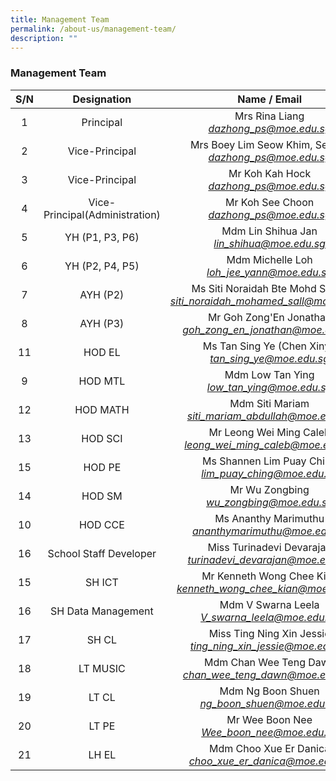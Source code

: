 ```yaml
---
title: Management Team
permalink: /about-us/management-team/
description: ""
---
```

### Management Team

|S/N  	| Designation 	|Name / Email 	|
|:---:	|:---:	|:---:	|
| 1 	| Principal 	| Mrs Rina Liang<br>_[dazhong\_ps@moe.edu.sg](mailto:dazhong_ps@moe.edu.sg)_ 	|
| 2 	| Vice-Principal 	| Mrs Boey Lim Seow Khim, Serene<br>_[dazhong\_ps@moe.edu.sg](mailto:dazhong_ps@moe.edu.sg)_ 	|
| 3 	| Vice-Principal 	| Mr Koh Kah Hock<br>_[dazhong\_ps@moe.edu.sg](mailto:dazhong_ps@moe.edu.sg)_ 	|
| 4 	| Vice-Principal(Administration)  	| Mr Koh See Choon<br>_[dazhong\_ps@moe.edu.sg](mailto:dazhong_ps@moe.edu.sg)_ 	|
| 5 	| YH (P1, P3, P6) 	| Mdm Lin Shihua Jan<br>_[lin_shihua@moe.edu.sg](mailto:lin_shihua@moe.edu.sg)_   	|
| 6 	| YH (P2, P4, P5)  	|  Mdm Michelle Loh<br>_[loh\_jee\_yann@moe.edu.sg](mailto:loh_jee_yann@moe.edu.sg)_ |
| 7 	| AYH (P2)  	|  Ms Siti Noraidah Bte Mohd Salleh<br>_[siti_noraidah_mohamed_sall@moe.edu.sg](mailto:siti_noraidah_mohamed_sall@moe.edu.sg)_ |
| 8 	| AYH (P3)  	|  Mr Goh Zong'En Jonathan<br>_[goh_zong_en_jonathan@moe.edu.sg](mailto:goh_zong_en_jonathan@moe.edu.sg)_ |
| 11 	| HOD EL 	| Ms Tan Sing Ye (Chen Xinyi)<br>_[tan_sing_ye@moe.edu.sg](mailto:tan_sing_ye@moe.edu.sg)_ 	|
| 9 	| HOD MTL   	| Mdm Low Tan Ying<br>[*low_tan_ying@moe.edu.sg*](mailto:low_tan_ying@moe.edu.sg)  	|
| 12 	| HOD MATH 	| Mdm Siti Mariam<br>_[siti_mariam_abdullah@moe.edu.sg](mailto:siti_mariam_abdullah@moe.edu.sg)_	|
| 13 	| HOD SCI 	| Mr Leong Wei Ming Caleb<br>_[leong\_wei\_ming\_caleb@moe.edu.sg](mailto:leong_wei_ming_caleb@moe.edu.sg)_ 	|
|  15 	| HOD PE<br>  	|  Ms Shannen Lim Puay Ching<br>_[lim\_puay\_ching@moe.edu.sg](mailto:lim_puay_ching@moe.edu.sg)_|
|  14 	| HOD SM  	|  Mr Wu Zongbing<br>[*wu_zongbing@moe.edu.sg*](mailto:wu_zongbing@moe.edu.sg)  	|
| 10 	| HOD CCE  	|  Ms Ananthy Marimuthu<br>[*ananthymarimuthu@moe.edu.sg*](mailto:ananthy_marimuthu@moe.edu.sg) 	|
| 16	| School Staff Developer 	| Miss Turinadevi Devarajan <br>_[turinadevi\_devarajan@moe.edu.sg](mailto:turinadevi_devarajan@moe.edu.sg)_ 	|
| 15 |  SH ICT 	|  Mr Kenneth Wong Chee Kian<br>_[kenneth\_wong\_chee\_kian@moe.edu.sg](mailto:kenneth_wong_chee_kian@moe.edu.sg)_	|
|  16	|  SH Data Management 	|  Mdm V Swarna Leela<br>_[V\_swarna\_leela@moe.edu.sg](mailto:V_swarna_leela@moe.edu.sg)_ 	|
| 17 	|  SH CL 	| Miss Ting Ning Xin Jessie<br>_[ting\_ning\_xin\_jessie@moe.edu.sg](mailto:ting_ning_xin_jessie@moe.edu.sg)_ 	|
| 18 	| LT MUSIC 	| Mdm Chan Wee Teng Dawn<br>[*chan_wee_teng_dawn@moe.edu.sg*](mailto:chan_wee_teng_dawn@moe.edu.sg)_ 	|
| 19 	| LT CL 	| Mdm Ng Boon Shuen<br>_[ng\_boon\_shuen@moe.edu.sg](mailto:ng_boon_shuen@moe.edu.sg)_ 	|
|  20	|  LT PE 	| Mr Wee Boon Nee<br>_[Wee\_boon\_nee@moe.edu.sg](mailto:Wee_boon_nee@moe.edu.sg)_   	|
|  21 	| LH EL 	| Mdm Choo Xue Er Danica <br>_[choo\_xue\_er\_danica@moe.edu.sg](mailto:choo_xue_er_danica@moe.edu.sg)_ 	|